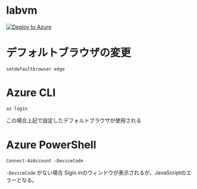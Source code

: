 # labvm

[![Deploy to Azure](https://aka.ms/deploytoazurebutton)](https://portal.azure.com/#create/Microsoft.Template/uri/https%3A%2F%2Fgithub.com%2Fkikukawa9%2Flabvm%2Fblob%2Fmain%2Fazuredeploy.json)

# デフォルトブラウザの変更

```
setdefaultbrowser edge
```

# Azure CLI

```
az login
```
この場合上記で設定したデフォルトブラウザが使用される

# Azure PowerShell


```
Connect-AzAccount -DeviceCode
```

`-DeviceCode` がない場合 Sigin inのウィンドウが表示されるが、JavaScriptのエラーとなる。

